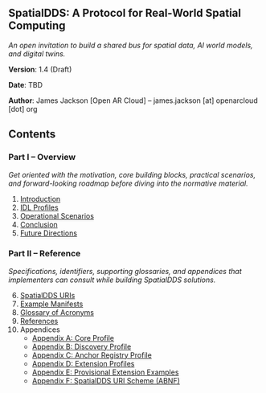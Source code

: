 ## **SpatialDDS: A Protocol for Real-World Spatial Computing**

*An open invitation to build a shared bus for spatial data, AI world models, and digital twins.*

**Version**: 1.4 (Draft)

**Date**: TBD

**Author**: James Jackson [Open AR Cloud] – james.jackson [at] openarcloud [dot] org

## Contents

### Part I – Overview
*Get oriented with the motivation, core building blocks, practical scenarios, and forward-looking roadmap before diving into the normative material.*

1. [Introduction](sections/v1.4/01-introduction.md)
2. [IDL Profiles](sections/v1.4/02-idl-profiles.md)
3. [Operational Scenarios](sections/v1.4/04-operational-scenarios.md)
4. [Conclusion](sections/v1.4/conclusion.md)
5. [Future Directions](sections/v1.4/future-directions.md)

### Part II – Reference
*Specifications, identifiers, supporting glossaries, and appendices that implementers can consult while building SpatialDDS solutions.*

6. [SpatialDDS URIs](sections/v1.4/02a-spatialdds-uris.md)
7. [Example Manifests](sections/v1.4/03-example-manifests.md)
8. [Glossary of Acronyms](sections/v1.4/glossary.md)
9. [References](sections/v1.4/references.md)
10. Appendices
    - [Appendix A: Core Profile](sections/v1.4/appendix-a.md)
    - [Appendix B: Discovery Profile](sections/v1.4/appendix-b.md)
    - [Appendix C: Anchor Registry Profile](sections/v1.4/appendix-c.md)
    - [Appendix D: Extension Profiles](sections/v1.4/appendix-d.md)
    - [Appendix E: Provisional Extension Examples](sections/v1.4/appendix-e.md)
    - [Appendix F: SpatialDDS URI Scheme (ABNF)](sections/v1.4/appendix-f.md)

